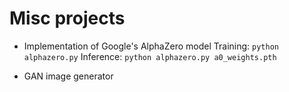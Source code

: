 # Misc projects

* Implementation of Google's AlphaZero model
Training: `python alphazero.py`
Inference: `python alphazero.py a0_weights.pth`

* GAN image generator
